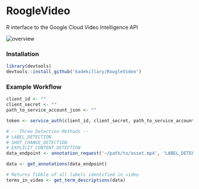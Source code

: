 # RoogleVideo
R interface to the Google Cloud Video Intelligence API


![overview](https://i.imgur.com/lLeEG2R.png)

### Installation

```r
library(devtools)
devtools::install_github('kadekillary/RoogleVideo')
```

### Example Workflow

```r
client_id <- ""
client_secret <- ""
path_to_service_account_json <- ""

token <- service_auth(client_id, client_secret, path_to_service_account_json)

# -- Three Detection Methods --
# LABEL_DETECTION
# SHOT_CHANGE_DETECTION
# EXPLICIT_CONTENT_DETECTION
data_endpoint <- annotation_request('~/path/to/asset.mp4', 'LABEL_DETECTION')

data <- get_annotations(data_endpoint)

# Returns Tibble of all labels identified in video
terms_in_video <- get_term_descriptions(data)
```
